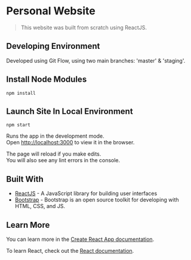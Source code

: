 
# Personal Website

> This website was built from scratch using ReactJS.

## Developing Environment

Developed using Git Flow, using two main branches: 'master' & 'staging'.

## Install Node Modules

```
npm install
```

## Launch Site In Local Environment

```
npm start
```
Runs the app in the development mode.<br>
Open [http://localhost:3000](http://localhost:3000) to view it in the browser.

The page will reload if you make edits.<br>
You will also see any lint errors in the console.

## Built With

* [ReactJS](https://reactjs.org/) - A JavaScript library for building user interfaces
* [Bootstrap](https://getbootstrap.com/) - Bootstrap is an open source toolkit for developing with HTML, CSS, and JS.


## Learn More

You can learn more in the [Create React App documentation](https://facebook.github.io/create-react-app/docs/getting-started).

To learn React, check out the [React documentation](https://reactjs.org/).